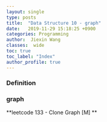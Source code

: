 ```yaml
---
layout: single
type: posts
title:  "Data Structure 10 - graph"
date:   2019-11-29 15:18:25 +0900
categories: Programming
author:  Jiexin Wang
classes:  wide
toc: true
toc_label: "Index"
author_profile: true
---
```


### Definition



### graph

**leetcode 133 - Clone Graph [M] **   

```python

```   

